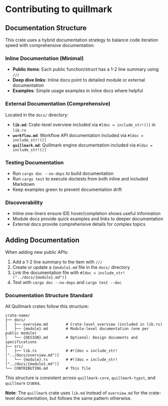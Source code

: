 # Contributing to quillmark

## Documentation Structure

This crate uses a hybrid documentation strategy to balance code iteration speed with comprehensive documentation:

### Inline Documentation (Minimal)

- **Public items**: Each public function/struct has a 1-2 line summary using `///`
- **Deep dive links**: Inline docs point to detailed module or external documentation
- **Examples**: Simple usage examples in inline docs where helpful

### External Documentation (Comprehensive)

Located in the `docs/` directory:

- **`lib.md`**: Crate-level overview included via `#[doc = include_str!()]` in `lib.rs`
- **`workflow.md`**: Workflow API documentation included via `#[doc = include_str!()]`
- **`quillmark.md`**: Quillmark engine documentation included via `#[doc = include_str!()]`

### Testing Documentation

- Run `cargo doc --no-deps` to build documentation
- Run `cargo test` to execute doctests from both inline and included Markdown
- Keep examples green to prevent documentation drift

### Discoverability

- Inline one-liners ensure IDE hover/completion shows useful information
- Module docs provide quick examples and links to deeper documentation
- External docs provide comprehensive details for complex topics

## Adding Documentation

When adding new public APIs:

1. Add a 1-2 line summary to the item with `///`
1. Create or update a `{module}.md` file in the `docs/` directory
1. Link the documentation file with `#[doc = include_str!("../docs/{module}.md")]`
1. Test with `cargo doc --no-deps` and `cargo test --doc`

### Documentation Structure Standard

All Quillmark crates follow this structure:

```
crate-name/
├── docs/
│   ├── overview.md        # Crate-level overview (included in lib.rs)
│   ├── {module}.md        # Module-level documentation (one per public module)
│   └── {DESIGN}.md        # Optional: Design documents and specifications
├── src/
│   ├── lib.rs             # #![doc = include_str!("../docs/overview.md")]
│   └── {module}.rs        # #![doc = include_str!("../docs/{module}.md")]
└── CONTRIBUTING.md        # This file
```

This structure is consistent across `quillmark-core`, `quillmark-typst`, and `quillmark` crates.

**Note**: The `quillmark` crate uses `lib.md` instead of `overview.md` for the crate-level documentation, but follows the same pattern otherwise.
